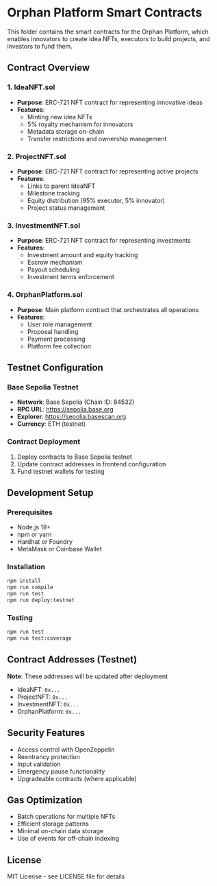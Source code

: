 # Orphan Platform Smart Contracts

This folder contains the smart contracts for the Orphan Platform, which enables innovators to create idea NFTs, executors to build projects, and investors to fund them.

## Contract Overview

### 1. IdeaNFT.sol
- **Purpose**: ERC-721 NFT contract for representing innovative ideas
- **Features**: 
  - Minting new idea NFTs
  - 5% royalty mechanism for innovators
  - Metadata storage on-chain
  - Transfer restrictions and ownership management

### 2. ProjectNFT.sol
- **Purpose**: ERC-721 NFT contract for representing active projects
- **Features**:
  - Links to parent IdeaNFT
  - Milestone tracking
  - Equity distribution (95% executor, 5% innovator)
  - Project status management

### 3. InvestmentNFT.sol
- **Purpose**: ERC-721 NFT contract for representing investments
- **Features**:
  - Investment amount and equity tracking
  - Escrow mechanism
  - Payout scheduling
  - Investment terms enforcement

### 4. OrphanPlatform.sol
- **Purpose**: Main platform contract that orchestrates all operations
- **Features**:
  - User role management
  - Proposal handling
  - Payment processing
  - Platform fee collection

## Testnet Configuration

### Base Sepolia Testnet
- **Network**: Base Sepolia (Chain ID: 84532)
- **RPC URL**: https://sepolia.base.org
- **Explorer**: https://sepolia.basescan.org
- **Currency**: ETH (testnet)

### Contract Deployment
1. Deploy contracts to Base Sepolia testnet
2. Update contract addresses in frontend configuration
3. Fund testnet wallets for testing

## Development Setup

### Prerequisites
- Node.js 18+
- npm or yarn
- Hardhat or Foundry
- MetaMask or Coinbase Wallet

### Installation
```bash
npm install
npm run compile
npm run test
npm run deploy:testnet
```

### Testing
```bash
npm run test
npm run test:coverage
```

## Contract Addresses (Testnet)

**Note**: These addresses will be updated after deployment

- IdeaNFT: `0x...`
- ProjectNFT: `0x...`
- InvestmentNFT: `0x...`
- OrphanPlatform: `0x...`

## Security Features

- Access control with OpenZeppelin
- Reentrancy protection
- Input validation
- Emergency pause functionality
- Upgradeable contracts (where applicable)

## Gas Optimization

- Batch operations for multiple NFTs
- Efficient storage patterns
- Minimal on-chain data storage
- Use of events for off-chain indexing

## License

MIT License - see LICENSE file for details
